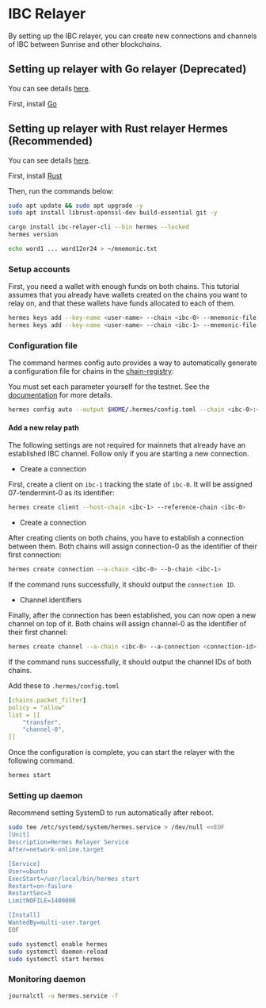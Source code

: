 # IBC Relayer

By setting up the IBC relayer, you can create new connections and channels of IBC between Sunrise and other blockchains.

## Setting up relayer with Go relayer (Deprecated)

You can see details [here](https://github.com/cosmos/relayer).

First, install [Go](https://go.dev/doc/install)

## Setting up relayer with Rust relayer Hermes (Recommended)

You can see details [here](http://hermes.informal.systems).

First, install [Rust](https://www.rust-lang.org/tools/install)

Then, run the commands below:

```bash
sudo apt update && sudo apt upgrade -y
sudo apt install librust-openssl-dev build-essential git -y

cargo install ibc-relayer-cli --bin hermes --locked
hermes version

echo word1 ... word12or24 > ~/mnemonic.txt
```

### Setup accounts

First, you need a wallet with enough funds on both chains.
This tutorial assumes that you already have wallets created on the chains you want to relay on, and that these wallets have funds allocated to each of them.

```bash
hermes keys add --key-name <user-name> --chain <ibc-0> --mnemonic-file mnemonic.txt
hermes keys add --key-name <user-name> --chain <ibc-1> --mnemonic-file mnemonic.txt
```

### Configuration file

The command hermes config auto provides a way to automatically generate a configuration file for chains in the [chain-registry](https://github.com/cosmos/chain-registry):

You must set each parameter yourself for the testnet. See the [documentation](https://hermes.informal.systems/documentation/configuration/index.html) for more details.

```bash
hermes config auto --output $HOME/.hermes/config.toml --chain <ibc-0>:<key-ibc-0> <ibc-1>:<key-ibc-1> --chain
```

#### Add a new relay path

The following settings are not required for mainnets that already have an established IBC channel. Follow only if you are starting a new connection.

- Create a connection

First, create a client on `ibc-1` tracking the state of `ibc-0`. It will be assigned 07-tendermint-0 as its identifier:

```bash
hermes create client --host-chain <ibc-1> --reference-chain <ibc-0>
```

- Create a connection

After creating clients on both chains, you have to establish a connection between them. Both chains will assign connection-0 as the identifier of their first connection:

```bash
hermes create connection --a-chain <ibc-0> --b-chain <ibc-1>
```

If the command runs successfully, it should output the `connection ID`.

- Channel identifiers

Finally, after the connection has been established, you can now open a new channel on top of it. Both chains will assign channel-0 as the identifier of their first channel:

```bash
hermes create channel --a-chain <ibc-0> --a-connection <connection-id> --a-port transfer --b-port transfer
```

If the command runs successfully, it should output the channel IDs of both chains.

Add these to `.hermes/config.toml`

```yml
[chains.packet_filter]
policy = "allow"
list = [[
    "transfer",
    "channel-0",
]]
```

Once the configuration is complete, you can start the relayer with the following command.

```bash
hermes start
```

### Setting up daemon

Recommend setting SystemD to run automatically after reboot.

```bash
sudo tee /etc/systemd/system/hermes.service > /dev/null <<EOF
[Unit]
Description=Hermes Relayer Service
After=network-online.target

[Service]
User=ubuntu
ExecStart=/usr/local/bin/hermes start
Restart=on-failure
RestartSec=3
LimitNOFILE=1400000

[Install]
WantedBy=multi-user.target
EOF

sudo systemctl enable hermes
sudo systemctl daemon-reload
sudo systemctl start hermes
```

### Monitoring daemon

```bash
journalctl -u hermes.service -f
```

